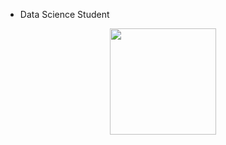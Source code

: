 -  Data Science Student
 <div align="center">
  <a href="https://github.com/VictorCPena">
  <img height="170em" src="https://github-readme-stats.vercel.app/api/top-langs/?username=VictorCPena&layout=compact&langs_count=7&theme=cobalt"/>
</div>


